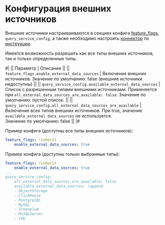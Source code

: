 # Конфигурация внешних источников

Внешние источники настраиваиваются в секциях конфига [feature_flags](../../reference/configuration/feature_flags.md), `query_service_config`, а также необходимо настроить [коннектор](architecture.md#connectors) по [инструкции](../../devops/deployment-options/manual/federated-queries/connector-deployment.md).

Имеется возможность разрешить как все типы внешних источников, так и только определенные типы.

#|
|| Параметр | Описание ||
|| `feature_flags.enable_external_data_sources`
| Включение внешних источников.
Значение по умолчанию: false (внешние источники недоступны) ||
|| `query_service_config.available_external_data_sources`
| Список с разрешенным типами внешними источниками.
Применяется при `all_external_data_sources_are_available: false`.
Значение по умолчанию: пустой список. ||
|| `query_service_config.all_external_data_sources_are_available`
| Включение всех типов внешних источников.
При true, значение `available_external_data_sources` не используется.  
Значение по умолчанию: false ||
|#

Пример конфига (доступны все типы внешних источников):

```yaml
feature_flags: !inherit
    enable_external_data_sources: true
```

Пример конфига (доступны только выбранные типы):

```yaml
feature_flags: !inherit
    enable_external_data_sources: true
...
query_service_config:
    all_external_data_sources_are_available: false
    available_external_data_sources: !append
    - ObjectStorage
    - ClickHouse
    - PostgreSQL
    - MySQL
    - Greenplum
    - MsSQLServer
    - Ydb
```
